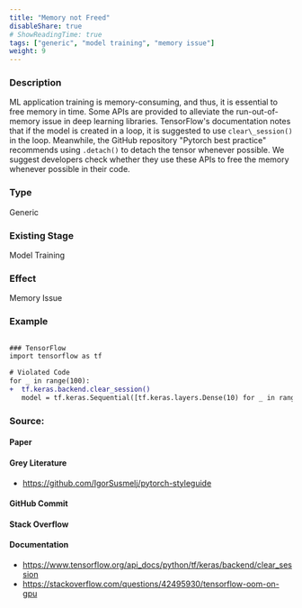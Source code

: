 ```yaml
---
title: "Memory not Freed"
disableShare: true
# ShowReadingTime: true
tags: ["generic", "model training", "memory issue"]
weight: 9
---
```


### Description

ML application training is memory-consuming, and thus, it is essential to free memory in time. Some APIs are provided to alleviate the run-out-of-memory issue in deep learning libraries.  TensorFlow's documentation notes that if the model is created in a loop, it is suggested to use `clear\_session()` in the loop. Meanwhile, the GitHub repository "Pytorch best practice" recommends using `.detach()` to detach the tensor whenever possible. We suggest developers check whether they use these APIs to free the memory whenever possible in their code.  

### Type

Generic

### Existing Stage

Model Training

### Effect

Memory Issue

### Example

```diff

### TensorFlow
import tensorflow as tf

# Violated Code
for _ in range(100):
+  tf.keras.backend.clear_session()
   model = tf.keras.Sequential([tf.keras.layers.Dense(10) for _ in range(10)])

```

### Source:

#### Paper 

#### Grey Literature
- https://github.com/IgorSusmelj/pytorch-styleguide

#### GitHub Commit

#### Stack Overflow

#### Documentation
- https://www.tensorflow.org/api_docs/python/tf/keras/backend/clear_session
- https://stackoverflow.com/questions/42495930/tensorflow-oom-on-gpu

